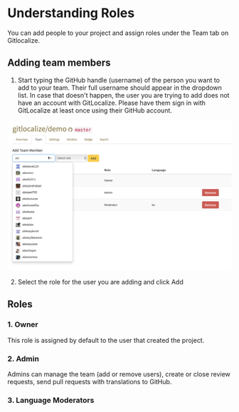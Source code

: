 # Understanding Roles

You can add people to your project and assign roles under the Team tab on Gitlocalize.

## Adding team members

1. Start typing the GitHub handle (username) of the person you want to add to your team. Their full username should appear in the dropdown list. In case that doesn't happen, the user you are trying to add does not have an account with GitLocalize. Please have them sign in with GitLocalize at least once using their GitHub account.

![Adding users](assets/img/understanding_roles/adding_users.png)

2. Select the role for the user you are adding and click Add

## Roles

### 1. Owner

This role is assigned by default to the user that created the project.

### 2. Admin

Admins can manage the team (add or remove users), create or close review requests, send pull requests with translations to GitHub.

### 3. Language Moderators
